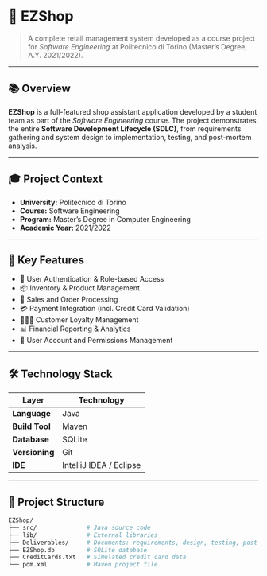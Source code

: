 # 🛒 EZShop

> A complete retail management system developed as a course project for *Software Engineering* at Politecnico di Torino (Master’s Degree, A.Y. 2021/2022).

---

## 📚 Overview

**EZShop** is a full-featured shop assistant application developed by a student team as part of the *Software Engineering* course. The project demonstrates the entire **Software Development Lifecycle (SDLC)**, from requirements gathering and system design to implementation, testing, and post-mortem analysis.

---

## 🎓 Project Context

- **University:** Politecnico di Torino
- **Course:** Software Engineering
- **Program:** Master’s Degree in Computer Engineering
- **Academic Year:** 2021/2022

---

## 🧩 Key Features

- 🔐 User Authentication & Role-based Access
- 📦 Inventory & Product Management
- 🛒 Sales and Order Processing
- 💳 Payment Integration (incl. Credit Card Validation)
- 🧑‍🤝‍🧑 Customer Loyalty Management
- 📊 Financial Reporting & Analytics
- 👤 User Account and Permissions Management

---

## 🛠️ Technology Stack

| Layer           | Technology       |
|----------------|------------------|
| **Language**    | Java             |
| **Build Tool**  | Maven            |
| **Database**    | SQLite           |
| **Versioning**  | Git              |
| **IDE**         | IntelliJ IDEA / Eclipse |

---

## 📁 Project Structure

```bash
EZShop/
├── src/              # Java source code
├── lib/              # External libraries
├── Deliverables/     # Documents: requirements, design, testing, post-mortem
├── EZShop.db         # SQLite database
├── CreditCards.txt   # Simulated credit card data
└── pom.xml           # Maven project file
